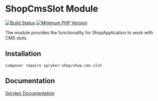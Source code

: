 # ShopCmsSlot Module
[![Build Status](https://travis-ci.org/spryker-shop/shop-cms-slot.svg)](https://travis-ci.org/spryker-shop/shop-cms-slot)
[![Minimum PHP Version](https://img.shields.io/badge/php-%3E%3D%207.3-8892BF.svg)](https://php.net/)

The module provides the functionality for ShopApplication to work with CMS slots.

## Installation

```
composer require spryker-shop/shop-cms-slot
```

## Documentation

[Spryker Documentation](https://academy.spryker.com/developing_with_spryker/module_guide/modules.html)
